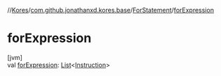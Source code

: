 //[Kores](../../../index.md)/[com.github.jonathanxd.kores.base](../index.md)/[ForStatement](index.md)/[forExpression](for-expression.md)

# forExpression

[jvm]\
val [forExpression](for-expression.md): [List](https://kotlinlang.org/api/latest/jvm/stdlib/kotlin.collections/-list/index.html)<[Instruction](../../com.github.jonathanxd.kores/-instruction/index.md)>
